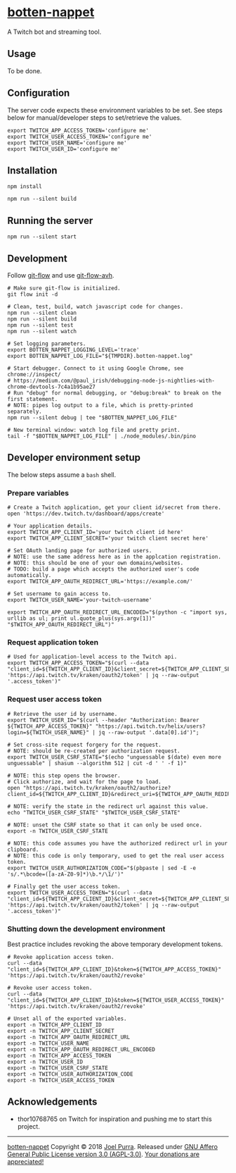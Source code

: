 # [botten-nappet](https://joelpurra.com/projects/botten-nappet/)

A Twitch bot and streaming tool.



## Usage

To be done.



## Configuration

The server code expects these environment variables to be set. See steps below for manual/developer steps to set/retrieve the values.

```shell
export TWITCH_APP_ACCESS_TOKEN='configure me'
export TWITCH_USER_ACCESS_TOKEN='configure me'
export TWITCH_USER_NAME='configure me'
export TWITCH_USER_ID='configure me'
```



## Installation

```shell
npm install

npm run --silent build
```



## Running the server

```shell
npm run --silent start
```



## Development

Follow [git-flow](https://danielkummer.github.io/git-flow-cheatsheet/) and use [git-flow-avh](https://github.com/petervanderdoes/gitflow-avh).

```shell
# Make sure git-flow is initialized.
git flow init -d

# Clean, test, build, watch javascript code for changes.
npm run --silent clean
npm run --silent build
npm run --silent test
npm run --silent watch

# Set logging parameters.
export BOTTEN_NAPPET_LOGGING_LEVEL='trace'
export BOTTEN_NAPPET_LOG_FILE="${TMPDIR}.botten-nappet.log"

# Start debugger. Connect to it using Google Chrome, see chrome://inspect/
# https://medium.com/@paul_irish/debugging-node-js-nightlies-with-chrome-devtools-7c4a1b95ae27
# Run "debug" for normal debugging, or "debug:break" to break on the first statement.
# NOTE: pipes log output to a file, which is pretty-printed separately.
npm run --silent debug | tee "$BOTTEN_NAPPET_LOG_FILE"

# New terminal window: watch log file and pretty print.
tail -f "$BOTTEN_NAPPET_LOG_FILE" | ./node_modules/.bin/pino
```



## Developer environment setup

The below steps assume a `bash` shell.


### Prepare variables

```shell
# Create a Twitch application, get your client id/secret from there.
open 'https://dev.twitch.tv/dashboard/apps/create'

# Your application details.
export TWITCH_APP_CLIENT_ID='your twitch client id here'
export TWITCH_APP_CLIENT_SECRET='your twitch client secret here'

# Set OAuth landing page for authorized users.
# NOTE: use the same address here as in the applcation registration.
# NOTE: this should be one of your own domains/websites.
# TODO: build a page which accepts the authorized user's code automatically.
export TWITCH_APP_OAUTH_REDIRECT_URL='https://example.com/'

# Set username to gain access to.
export TWITCH_USER_NAME='your-twitch-username'
```

```shell
export TWITCH_APP_OAUTH_REDIRECT_URL_ENCODED="$(python -c "import sys, urllib as ul; print ul.quote_plus(sys.argv[1])" "$TWITCH_APP_OAUTH_REDIRECT_URL")"
```


### Request application token

```shell
# Used for application-level access to the Twitch api.
export TWITCH_APP_ACCESS_TOKEN="$(curl --data "client_id=${TWITCH_APP_CLIENT_ID}&client_secret=${TWITCH_APP_CLIENT_SECRET}&grant_type=client_credentials&scope=channel_feed_read" 'https://api.twitch.tv/kraken/oauth2/token' | jq --raw-output '.access_token')"
```

### Request user access token

```shell
# Retrieve the user id by username.
export TWITCH_USER_ID="$(curl --header "Authorization: Bearer ${TWITCH_APP_ACCESS_TOKEN}" "https://api.twitch.tv/helix/users?login=${TWITCH_USER_NAME}" | jq --raw-output '.data[0].id')";

# Set cross-site request forgery for the request.
# NOTE: should be re-created per authorization request.
export TWITCH_USER_CSRF_STATE="$(echo "unguessable $(date) even more unguessable" | shasum --algorithm 512 | cut -d ' ' -f 1)"

# NOTE: this step opens the browser.
# Click authorize, and wait for the page to load.
open "https://api.twitch.tv/kraken/oauth2/authorize?client_id=${TWITCH_APP_CLIENT_ID}&redirect_uri=${TWITCH_APP_OAUTH_REDIRECT_URL_ENCODED}&response_type=code&scope=channel_feed_read%20channel_subscriptions%20chat_login&force_verify=true&state=${TWITCH_USER_CSRF_STATE}"

# NOTE: verify the state in the redirect url against this value.
echo "TWITCH_USER_CSRF_STATE" "$TWITCH_USER_CSRF_STATE"

# NOTE: unset the CSRF state so that it can only be used once.
export -n TWITCH_USER_CSRF_STATE

# NOTE: this code assumes you have the authorized redirect url in your clipboard.
# NOTE: this code is only temporary, used to get the real user access token.
export TWITCH_USER_AUTHORIZATION_CODE="$(pbpaste | sed -E -e 's/.*\bcode=([a-zA-Z0-9]*)\b.*/\1/')"

# Finally get the user access token.
export TWITCH_USER_ACCESS_TOKEN="$(curl --data "client_id=${TWITCH_APP_CLIENT_ID}&client_secret=${TWITCH_APP_CLIENT_SECRET}&code=${TWITCH_USER_AUTHORIZATION_CODE}&grant_type=authorization_code&redirect_uri=${TWITCH_APP_OAUTH_REDIRECT_URL_ENCODED}" 'https://api.twitch.tv/kraken/oauth2/token' | jq --raw-output '.access_token')"
```


### Shutting down the development environment

Best practice includes revoking the above temporary development tokens.

```shell
# Revoke application access token.
curl --data "client_id=${TWITCH_APP_CLIENT_ID}&token=${TWITCH_APP_ACCESS_TOKEN}" 'https://api.twitch.tv/kraken/oauth2/revoke'

# Revoke user access token.
curl --data "client_id=${TWITCH_APP_CLIENT_ID}&token=${TWITCH_USER_ACCESS_TOKEN}" 'https://api.twitch.tv/kraken/oauth2/revoke'
```

```shell
# Unset all of the exported variables.
export -n TWITCH_APP_CLIENT_ID
export -n TWITCH_APP_CLIENT_SECRET
export -n TWITCH_APP_OAUTH_REDIRECT_URL
export -n TWITCH_USER_NAME
export -n TWITCH_APP_OAUTH_REDIRECT_URL_ENCODED
export -n TWITCH_APP_ACCESS_TOKEN
export -n TWITCH_USER_ID
export -n TWITCH_USER_CSRF_STATE
export -n TWITCH_USER_AUTHORIZATION_CODE
export -n TWITCH_USER_ACCESS_TOKEN
```



## Acknowledgements

- thor10768765 on Twitch for inspiration and pushing me to start this project.



---

[botten-nappet](https://joelpurra.com/projects/botten-nappet/) Copyright &copy; 2018 [Joel Purra](https://joelpurra.com/). Released under [GNU Affero General Public License version 3.0 (AGPL-3.0)](https://www.gnu.org/licenses/agpl.html). [Your donations are appreciated!](https://joelpurra.com/donate/)
